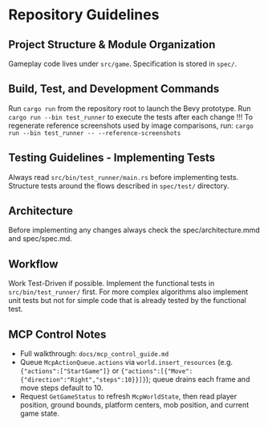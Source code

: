 # Repository Guidelines

## Project Structure & Module Organization
Gameplay code lives under `src/game`.
Specification is stored in `spec/`.

## Build, Test, and Development Commands
Run `cargo run` from the repository root to launch the Bevy prototype.
Run `cargo run --bin test_runner` to execute the tests after each change !!!
To regenerate reference screenshots used by image comparisons, run:
`cargo run --bin test_runner -- --reference-screenshots`

## Testing Guidelines - Implementing Tests
Always read `src/bin/test_runner/main.rs` before implementing tests.
Structure tests around the flows described in `spec/test/` directory.

## Architecture
Before implementing any changes always check the spec/architecture.mmd and spec/spec.md.

## Workflow
Work Test-Driven if possible.
Implement the functional tests in `src/bin/test_runner/` first.
For more complex algorithms also implement unit tests but not for simple code that is already tested by the functional test.

## MCP Control Notes
- Full walkthrough: `docs/mcp_control_guide.md`
- Queue `McpActionQueue.actions` via `world.insert_resources` (e.g. `{"actions":["StartGame"]}` or `{"actions":[{"Move":{"direction":"Right","steps":10}}]}`); queue drains each frame and move steps default to 10.
- Request `GetGameStatus` to refresh `McpWorldState`, then read player position, ground bounds, platform centers, mob position, and current game state.
